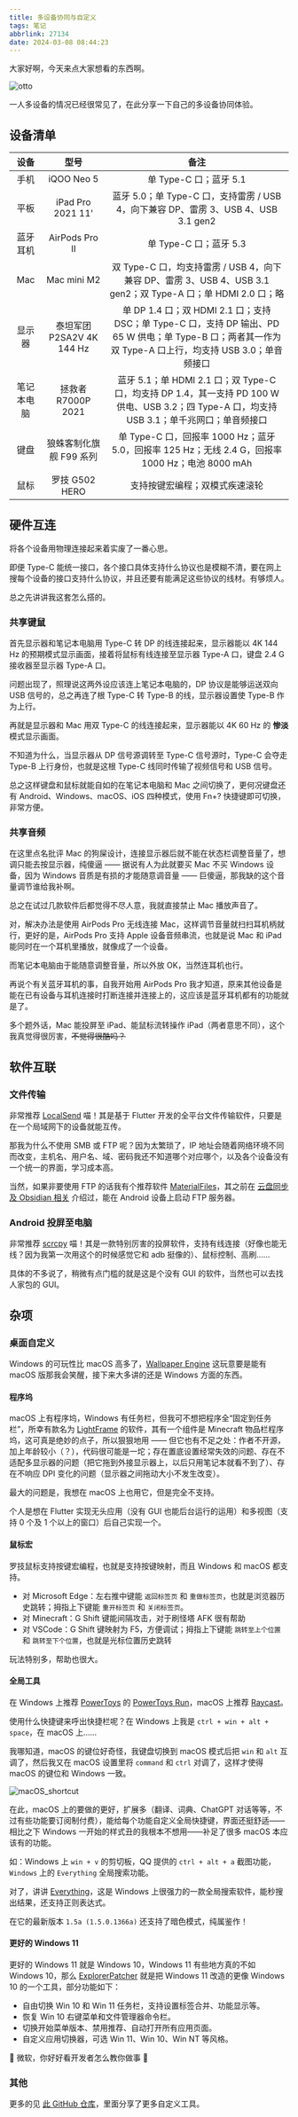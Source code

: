 ```yaml
---
title: 多设备协同与自定义
tags: 笔记
abbrlink: 27134
date: 2024-03-08 08:44:23
---
```


大家好啊，今天来点大家想看的东西啊。

![otto](img/多设备协同与自定义/otto.gif)

一人多设备的情况已经很常见了，在此分享一下自己的多设备协同体验。

## 设备清单

|    设备    |           型号            |                                                                           备注                                                                           |
| :--------: | :-----------------------: | :------------------------------------------------------------------------------------------------------------------------------------------------------: |
|    手机    |        iQOO Neo 5         |                                                                  单 Type-C 口；蓝牙 5.1                                                                  |
|    平板    |     iPad Pro 2021 11'     |                                    蓝牙 5.0；单 Type-C 口，支持雷雳 / USB 4，向下兼容 DP、雷雳 3、USB 4、USB 3.1 gen2                                    |
|  蓝牙耳机  |      AirPods Pro II       |                                                                  单 Type-C 口；蓝牙 5.3                                                                  |
|    Mac     |        Mac mini M2        |                       双 Type-C 口，均支持雷雳 / USB 4，向下兼容 DP、雷雳 3、USB 4、USB 3.1 gen2；双 Type-A 口；单 HDMI 2.0 口；略                       |
|   显示器   | 泰坦军团 P2SA2V 4K 144 Hz | 单 DP 1.4 口；双 HDMI 2.1 口；支持 DSC；单 Type-C 口，支持 DP 输出、PD 65 W 供电；单 Type-B 口；两者其一作为双 Type-A 口上行，均支持 USB 3.0；单音频接口 |
| 笔记本电脑 |    拯救者 R7000P 2021     |       蓝牙 5.1；单 HDMI 2.1 口；双 Type-C 口，均支持 DP 1.4，其一支持 PD 100 W 供电、USB 3.2；四 Type-A 口，均支持 USB 3.1；单千兆网口；单音频接口       |
|    键盘    |  狼蛛客制化旗舰 F99 系列  |                             单 Type-C 口，回报率 1000 Hz；蓝牙 5.0，回报率 125 Hz；无线 2.4 G，回报率 1000 Hz；电池 8000 mAh                             |
|    鼠标    |      罗技 G502 HERO       |                                                              支持按键宏编程；双模式疾速滚轮                                                              |

## 硬件互连

将各个设备用物理连接起来着实废了一番心思。

即便 Type-C 能统一接口，各个接口具体支持什么协议也是模糊不清，要在网上搜每个设备的接口支持什么协议，并且还要有能满足这些协议的线材。有够烦人。

总之先讲讲我这套怎么搭的。

### 共享键鼠

首先显示器和笔记本电脑用 Type-C 转 DP 的线连接起来，显示器能以 4K 144 Hz 的预期模式显示画面，接着将鼠标有线连接至显示器 Type-A 口，键盘 2.4 G 接收器至显示器 Type-A 口。

问题出现了，照理说这两外设应该连上笔记本电脑的，DP 协议是能够运送双向 USB 信号的，总之再连了根 Type-C 转 Type-B 的线，显示器设置使 Type-B 作为上行。

再就是显示器和 Mac 用双 Type-C 的线连接起来，显示器能以 4K 60 Hz 的 **惨淡** 模式显示画面。

不知道为什么，当显示器从 DP 信号源调转至 Type-C 信号源时，Type-C 会夺走 Type-B 上行身份，也就是这根 Type-C 线同时传输了视频信号和 USB 信号。

总之这样键盘和鼠标就能自如的在笔记本电脑和 Mac 之间切换了，更何况键盘还有 Android、Windows、macOS、iOS 四种模式，使用 Fn+? 快捷键即可切换，非常方便。

### 共享音频

在这里点名批评 Mac 的狗屎设计，连接显示器后就不能在状态栏调整音量了，想调只能去按显示器，纯傻逼 —— 据说有人为此就要买 Mac 不买 Windows 设备，因为 Windows 音质是有损的才能随意调音量 —— 巨傻逼，那我缺的这个音量调节谁给我补啊。

总之在试过几款软件后都觉得不尽人意，我就直接禁止 Mac 播放声音了。

对，解决办法是使用 AirPods Pro 无线连接 Mac，这样调节音量就扫扫耳机柄就行，更好的是，AirPods Pro 支持 Apple 设备音频串流，也就是说 Mac 和 iPad 能同时在一个耳机里播放，就像成了一个设备。

而笔记本电脑由于能随意调整音量，所以外放 OK，当然连耳机也行。

再说个有关蓝牙耳机的事，自我开始用 AirPods Pro 我才知道，原来其他设备是能在已有设备与耳机连接时打断连接并连接上的，这应该是蓝牙耳机都有的功能就是了。

多个题外话，Mac 能投屏至 iPad、能鼠标流转操作 iPad（两者意思不同），这个我真觉得很厉害，~~不觉得很酷吗？~~

## 软件互联

### 文件传输

非常推荐 [LocalSend](https://github.com/localsend/localsend) 喵！其是基于 Flutter 开发的全平台文件传输软件，只要是在一个局域网下的设备就能互传。

那我为什么不使用 SMB 或 FTP 呢？因为太繁琐了，IP 地址会随着网络环境不同而改变，主机名、用户名、域、密码我还不知道哪个对应哪个，以及各个设备没有一个统一的界面，学习成本高。

当然，如果非要使用 FTP 的话我有个推荐软件 [MaterialFiles](https://github.com/zhanghai/MaterialFiles)，其之前在 [云盘同步及 Obsidian 相关](https://note-of-me.top/posts/2308/) 介绍过，能在 Android 设备上启动 FTP 服务器。

### Android 投屏至电脑

非常推荐 [scrcpy](https://github.com/Genymobile/scrcpy) 喵！其是一款特别厉害的投屏软件，支持有线连接（好像也能无线？因为我第一次用这个的时候感觉它和 adb 挺像的）、鼠标控制、高刷……

具体的不多说了，稍微有点门槛的就是这是个没有 GUI 的软件，当然也可以去找人家包的 GUI。

## 杂项

### 桌面自定义

Windows 的可玩性比 macOS 高多了，[Wallpaper Engine](https://store.steampowered.com/app/431960/Wallpaper_Engine/) 这玩意要是能有 macOS 版那我会笑醒，接下来大多讲的还是 Windows 方面的东西。

#### 程序坞

macOS 上有程序坞，Windows 有任务栏，但我可不想把程序全“固定到任务栏”，所幸有款名为 [LightFrame](https://lightframe.vertillusion.xyz/) 的软件，其有一个组件是 Minecraft 物品栏程序坞，这可真是绝妙的点子，所以狠狠地用 —— 但它也有不足之处：作者不开源，加上年龄较小（？），代码很可能是一坨；存在置底设置经常失效的问题、存在不适配多显示器的问题（把它拖到外接显示器上，以后只用笔记本就看不到了）、存在不响应 DPI 变化的问题（显示器之间拖动大小不发生改变）。

最大的问题是，我想在 macOS 上也用它，但是完全不支持。

个人是想在 Flutter 实现无头应用（没有 GUI 也能后台运行的运用）和多视图（支持 0 个及 1 个以上的窗口）后自己实现一个。

#### 鼠标宏

罗技鼠标支持按键宏编程，也就是支持按键映射，而且 Windows 和 macOS 都支持。

- 对 Microsoft Edge：左右推中键能 `返回标签页` 和 `重做标签页`，也就是浏览器历史跳转；拇指上下键能 `重开标签页` 和 `关闭标签页`。
- 对 Minecraft：G Shift 键能间隔攻击，对于刷怪塔 AFK 很有帮助
- 对 VSCode：G Shift 键映射为 F5，方便调试；拇指上下键能 `跳转至上个位置` 和 `跳转至下个位置`，也就是光标位置历史跳转

玩法特别多，帮助也很大。

#### 全局工具

在 Windows 上推荐 [PowerToys](https://github.com/microsoft/PowerToys) 的 [PowerToys Run](https://learn.microsoft.com/zh-cn/windows/powertoys/run)，macOS 上推荐 [Raycast](https://www.raycast.com/)。

使用什么快捷键来呼出快捷栏呢？在 Windows 上我是 `ctrl + win + alt + space`，在 macOS 上……

我哪知道，macOS 的键位好奇怪，我键盘切换到 macOS 模式后把 `win` 和 `alt` 互调了，然后我又在 macOS 设置里将 `command` 和 `ctrl` 对调了，这样才使得 macOS 的键位和 Windows 一致。

![macOS_shortcut](/img/多设备协同与自定义/macOS_shortcut.png)

在此，macOS 上的要做的更好，扩展多（翻译、词典、ChatGPT 对话等等，不过有些功能要订阅制付费），能给每个功能自定义全局快捷键，界面还挺舒适——相比之下 Windows 一开始的样式丑的我根本不想用——补足了很多 macOS 本应该有的功能。

如：Windows 上 `win + v` 的剪切板，QQ 提供的 `ctrl + alt + a` 截图功能，`Windows` 上的 `Everything` 全局搜索功能。

对了，讲讲 [Everything](https://www.voidtools.com/support/everything/)，这是 Windows 上很强力的一款全局搜索软件，能秒搜出结果，还支持正则表达式。

在它的最新版本 `1.5a (1.5.0.1366a)` 还支持了暗色模式，纯属鉴作！

#### 更好的 Windows 11

更好的 Windows 11 就是 Windows 10，Windows 11 有些地方真的不如 Windows 10，那么 [ExplorerPatcher](https://github.com/valinet/ExplorerPatcher) 就是把 Windows 11 改造的更像 Windows 10 的一个工具，部分功能如下：

- 自由切换 Win 10 和 Win 11 任务栏，支持设置标签合并、功能显示等。
- 恢复 Win 10 右键菜单和文件管理器命令栏。
- 切换开始菜单版本、禁用推荐、自动打开所有应用页面。
- 自定义应用切换器，可选 Win 11、Win 10、Win NT 等风格。

😤 微软，你好好看开发者怎么教你做事 😤

### 其他

更多的见 [此 GitHub 仓库](https://github.com/Cierra-Runis/desktop_modified)，里面分享了更多自定义工具。
